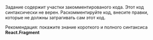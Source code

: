 Задание содержит участки закомментированого кода. Этот код синтаксически не верен.
Раскомментируйте код, внесите правки, которые не должны затрагивать сам этот код.

Рекомендация: покажите знание короткого и полного синтаксиса **React.Fragment**
